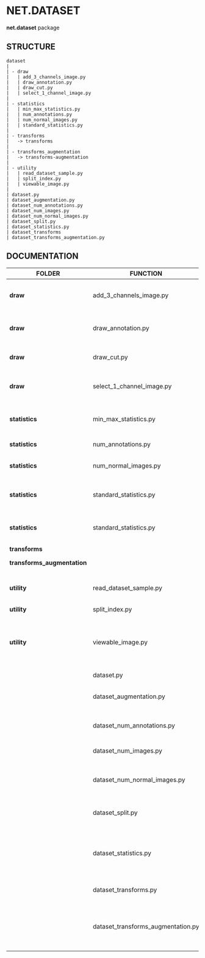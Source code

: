 # NET.DATASET
**net.dataset** package

## STRUCTURE

    dataset
    |
    | - draw
    |   | add_3_channels_image.py
    |   | draw_annotation.py
    |   | draw_cut.py
    |   | select_1_channel_image.py
    |
    | - statistics
    |   | min_max_statistics.py
    |   | num_annotations.py
    |   | num_normal_images.py
    |   | standard_statistics.py
    |
    | - transforms
    |   -> transforms
    |
    | - transforms_augmentation
    |   -> transforms-augmentation
    |
    | - utility
    |   | read_dataset_sample.py
    |   | split_index.py
    |   | viewable_image.py
    |
    | dataset.py
    | dataset_augmentation.py
    | dataset_num_annotations.py
    | dataset_num_images.py
    | dataset_num_normal_images.py
    | dataset_split.py
    | dataset_statistics.py
    | dataset_transforms
    | dataset_transforms_augmentation.py

## DOCUMENTATION

| FOLDER                      | FUNCTION                           | DESCRIPTION                                                            |
|-----------------------------|------------------------------------|------------------------------------------------------------------------|
| **draw**                    | add_3_channels_image.py            | Add 3 channels to image: copy image 3 times                            |
| **draw**                    | draw_annotation.py                 | Draw annotation on image and save                                      |
| **draw**                    | draw_cut.py                        | Draw cut line on image and save                                        |
| **draw**                    | select_1_channel_image.py          | Add 3 channels to image: copy image 3 times                            |
| **statistics**              | min_max_statistics.py              | Compute (min, max) value of dataset                                    |
| **statistics**              | num_annotations.py                 | Get num annotations                                                    |
| **statistics**              | num_normal_images.py               | Get num normal images                                                  |
| **statistics**              | standard_statistics.py             | Compute (mean, std) value of dataset                                   |
| **statistics**              | standard_statistics.py             | Compute (mean, std) value of dataset                                   |
| **transforms**              |                                    | transforms                                                             |
| **transforms_augmentation** |                                    | transforms-augmentation                                                |
| **utility**                 | read_dataset_sample.py             | Read dataset sample at specific index (idx) position                   |
| **utility**                 | split_index.py                     | Get split index                                                        |
| **utility**                 | viewable_image.py                  | Transforms the input image in a 'viewable' image in the range [0, 255] |
|                             | dataset.py                         | Dataset Class                                                          |
|                             | dataset_augmentation.py            | Apply dataset augmentation (only for dataset-train)                    |
|                             | dataset_num_annotations.py         | Compute dataset num annotations                                        |
|                             | dataset_num_images.py              | Compute dataset num images                                             |
|                             | dataset_num_normal_images.py       | Compute dataset num normal images                                      |
|                             | dataset_split.py                   | Compute dataset num normal images                                      |
|                             | dataset_statistics.py              | Compute dataset statistics: (min, max) and (mean, std)                 |
|                             | dataset_transforms.py              | Collect dataset transforms                                             |
|                             | dataset_transforms_augmentation.py | Collect dataset transforms augmentation (only for dataset-train)       |
